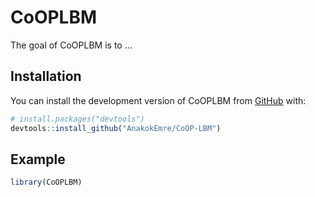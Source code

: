 
<!-- README.md is generated from README.Rmd. Please edit that file -->

# CoOPLBM

<!-- badges: start -->
<!-- badges: end -->

The goal of CoOPLBM is to …

## Installation

You can install the development version of CoOPLBM from
[GitHub](https://github.com/) with:

``` r
# install.packages("devtools")
devtools::install_github("AnakokEmre/CoOP-LBM")
```

## Example

``` r
library(CoOPLBM)
```

